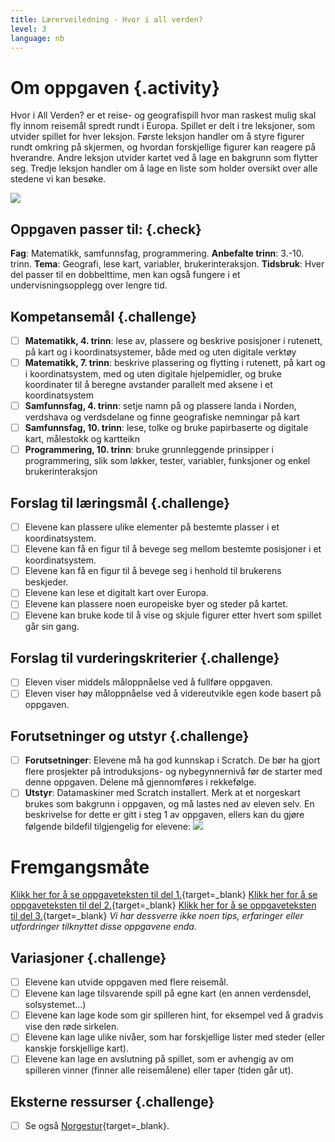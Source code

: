 ```yaml
---
title: Lærerveiledning - Hvor i all verden?
level: 3
language: nb
---
```


# Om oppgaven {.activity}
Hvor i All Verden? er et reise- og geografispill hvor man raskest
mulig skal fly innom reisemål spredt rundt i Europa. Spillet er delt i tre leksjoner, som utvider spillet for hver leksjon. Første leksjon handler om å styre figurer rundt omkring på skjermen, og hvordan forskjellige figurer kan reagere på hverandre. Andre leksjon utvider kartet ved å lage en bakgrunn som flytter seg. Tredje leksjon handler om å lage en liste som holder oversikt over alle stedene vi kan besøke.

![](hvor_i_all_verden_1.png)

## Oppgaven passer til: {.check}
 __Fag__: Matematikk, samfunnsfag, programmering.
__Anbefalte trinn__: 3.-10. trinn.
__Tema__: Geografi, lese kart, variabler, brukerinteraksjon.
__Tidsbruk__: Hver del passer til en dobbelttime, men kan også fungere i et undervisningsopplegg over lengre tid.

## Kompetansemål {.challenge}
- [ ] __Matematikk, 4. trinn__: lese av, plassere og beskrive posisjoner i rutenett, på kart og i koordinatsystemer, både med og uten digitale verktøy
- [ ] __Matematikk, 7. trinn__: beskrive plassering og flytting i rutenett, på kart og i koordinatsystem, med og uten digitale hjelpemidler, og bruke koordinater til å beregne avstander parallelt med aksene i et koordinatsystem
- [ ] __Samfunnsfag, 4. trinn__: setje namn på og plassere landa i Norden, verdshava og verdsdelane og finne geografiske nemningar på kart
- [ ] __Samfunnsfag, 10. trinn__: lese, tolke og bruke papirbaserte og digitale kart, målestokk og kartteikn
- [ ] __Programmering, 10. trinn__: bruke grunnleggende prinsipper i programmering, slik som løkker, tester, variabler, funksjoner og enkel brukerinteraksjon

## Forslag til læringsmål {.challenge}
- [ ] Elevene kan plassere ulike elementer på bestemte plasser i et koordinatsystem.
- [ ] Elevene kan få en figur til å bevege seg mellom bestemte posisjoner i et koordinatsystem.
- [ ] Elevene kan få en figur til å bevege seg i henhold til brukerens beskjeder.
- [ ] Elevene kan lese et digitalt kart over Europa.
- [ ] Elevene kan plassere noen europeiske byer og steder på kartet.
- [ ] Elevene kan bruke kode til å vise og skjule figurer etter hvert som spillet går sin gang.

## Forslag til vurderingskriterier {.challenge}
- [ ] Eleven viser middels måloppnåelse ved å fullføre oppgaven.
- [ ] Eleven viser høy måloppnåelse ved å videreutvikle egen kode basert på oppgaven.

## Forutsetninger og utstyr {.challenge}
- [ ] __Forutsetninger__: Elevene må ha god kunnskap i Scratch. De bør ha gjort flere prosjekter på introduksjons- og nybegynnernivå før de starter med denne oppgaven. Delene må gjennomføres i rekkefølge.
- [ ] __Utstyr__: Datamaskiner med Scratch installert. Merk at et norgeskart brukes som bakgrunn i oppgaven, og må lastes ned av eleven selv. En beskrivelse for dette er gitt i steg 1 av oppgaven, ellers kan du gjøre følgende bildefil tilgjengelig for elevene:
![](europakart.png)

# Fremgangsmåte
[Klikk her for å se oppgaveteksten til del 1.](../hvor_i_all_verden/hvor_i_all_verden_1.html){target=_blank}
[Klikk her for å se oppgaveteksten til del 2.](../hvor_i_all_verden/hvor_i_all_verden_2.html){target=_blank}
[Klikk her for å se oppgaveteksten til del 3.](../hvor_i_all_verden/hvor_i_all_verden_3.html){target=_blank}
_Vi har dessverre ikke noen tips, erfaringer eller utfordringer tilknyttet disse oppgavene enda._

## Variasjoner {.challenge}
- [ ] Elevene kan utvide oppgaven med flere reisemål.
- [ ] Elevene kan lage tilsvarende spill på egne kart (en annen verdensdel, solsystemet...)
- [ ] Elevene kan lage kode som gir spilleren hint, for eksempel ved å gradvis vise den røde sirkelen.
- [ ] Elevene kan lage ulike nivåer, som har forskjellige lister med steder (eller kanskje forskjellige kart).
- [ ] Elevene kan lage en avslutning på spillet, som er avhengig av om spilleren vinner (finner alle reisemålene) eller taper (tiden går ut).

## Eksterne ressurser {.challenge}
- [ ] Se også [Norgestur](../norgestur/norgestur.html){target=_blank}.
